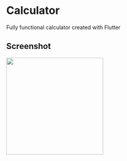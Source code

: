 <h1>Calculator</h1>

Fully functional calculator created with Flutter

<h2>Screenshot</h2>

<div>
<img src="images/Screenshot/png" width=256 style = "display:inline-block" />
</div>
